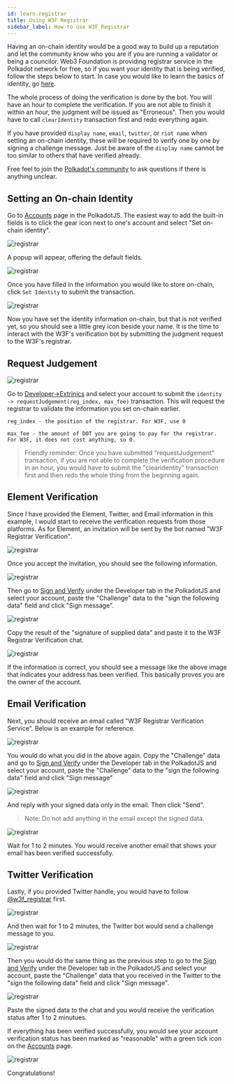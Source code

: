 ```yaml
---
id: learn-registrar
title: Using W3F Registrar
sidebar_label: How to use W3F Registrar
---
```


Having an on-chain identity would be a good way to build up a reputation and let the community know who you are if you are running a validator or being a councilor. Web3 Foundation is providing registrar service in the Polkadot network for free, so if you want your identity that is being verified, follow the steps below to start. In case you would like to learn the basics of identity, go [here](learn-identity).

The whole process of doing the verification is done by the bot. You will have an hour to complete the verification. If you are not able
to finish it within an hour, the judgment will be issued as "Erroneous". Then you would have to call `clearIdentity` transaction first and redo everything again. 

If you have provided `display name`, `email`, `twitter`, or `riot name` when setting an on-chain identity, these will be required to verify one by one by signing a challenge message. Just be aware of the `display name` cannot be too similar to others that have verified already. 

Free feel to join the [Polkadot's community](community#polkadot) to ask questions if there is anything unclear.

## Setting an On-chain Identity

Go to [Accounts]((https://polkadot.js.org/apps/#/accounts)) page in the PolkadotJS. The easiest way to add the built-in fields is to click the gear icon next to one's account and select "Set on-chain identity".

![registrar](assets/registrar/1.jpg)

A popup will appear, offering the default fields.

![registrar](assets/registrar/2.jpg)

Once you have filled in the information you would like to store on-chain, click `Set Identity` to submit the transaction.

![registrar](assets/registrar/3.jpg)

Now you have set the identity information on-chain, but that is not verified yet, so you should see a little grey icon beside your name. It is the time to interact with the W3F's verification bot by submitting the judgment request to the W3F's registrar. 

## Request Judgement

![registrar](assets/registrar/4.jpg)

Go to [Developer->Extrinics](https://polkadot.js.org/apps/?rpc=wss%3A%2F%2Frpc.polkadot.io#/extrinsics) and select your account to submit the `identity -> requestJudgement(reg_index, max_fee)` transaction. This will request the registrar to validate the information you set on-chain earlier. 

```
reg_index - the position of the registrar. For W3F, use 0

max_fee - the amount of DOT you are going to pay for the registrar. For W3F, it does not cost anything, so 0.
```

> Friendly reminder: Once you have submitted "requestJudgement" transaction, 
  if you are not able to complete the verification procedure in an hour, 
  you would have to submit the "clearidentity" transaction first and then redo the whole thing from the 
  beginning again.

## Element Verification

Since I have provided the Element, Twitter, and Email information in this example, I would start to receive the verification requests from those platforms. As for Element, an invitation will be sent by the bot named "W3F Registrar Verification". 

![registrar](assets/registrar/5.jpg)

Once you accept the invitation, you should see the following information.

![registrar](assets/registrar/6.jpg)

Then go to [Sign and Verify](https://polkadot.js.org/apps/#/signing) under the Developer tab in the PolkadotJS and select your account, paste the "Challenge" data to the "sign the following data" field and click "Sign message". 

![registrar](assets/registrar/7.jpg)

Copy the result of the "signature of supplied data" and paste it to the W3F Registrar Verification chat.

![registrar](assets/registrar/8.jpg)

If the information is correct, you should see a message like the above image that indicates your address has been verified. This basically proves you are the owner of the account. 

## Email Verification

Next, you should receive an email called "W3F Registrar Verification Service". Below is an example for reference. 

![registrar](assets/registrar/9.jpg)

You would do what you did in the above again. Copy the "Challenge" data and go to [Sign and Verify](https://polkadot.js.org/apps/#/signing) under the Developer tab in the PolkadotJS and select your account, paste the "Challenge" data to the "sign the following data" field and click "Sign message"

![registrar](assets/registrar/10.jpg)

And reply with your signed data only in the email. Then click "Send".

> Note: Do not add anything in the email except the signed data.

![registrar](assets/registrar/11.jpg)

Wait for 1 to 2 minutes. You would receive another email that shows your email has been verified successfully.

## Twitter Verification

Lastly, if you provided Twitter handle, you would have to follow [@w3f_registrar](https://twitter.com/w3f_registrar) first.

![registrar](assets/registrar/12.jpg)

And then wait for 1 to 2 minutes, the Twitter bot would send a challenge message to you.

![registrar](assets/registrar/13.jpg)

Then you would do the same thing as the previous step to go to the [Sign and Verify](https://polkadot.js.org/apps/#/signing) under the Developer tab in the PolkadotJS and select your account, paste the "Challenge" data that you received in the Twitter to the "sign the following data" field and click "Sign message".

![registrar](assets/registrar/14.jpg)

Paste the signed data to the chat and you would receive the verification status after 1 to 2 minutues. 

If everything has been verified successfully, you would see your account verification status has been marked as "reasonable" with a green tick icon on the [Accounts](https://polkadot.js.org/apps/#/accounts) page. 

![registrar](assets/registrar/15.jpg)

Congratulations! 
